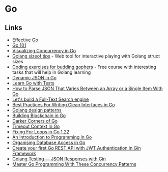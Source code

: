 # Go

## Links

* [Effective Go](https://golang.org/doc/effective_go.html)
* [Go 101](https://go101.org/article/101.html)
* [Visualizing Concurrency in Go](https://divan.dev/posts/go_concurrency_visualize/)
* [Golang sizeof tips](http://golang-sizeof.tips/) - Web tool for interactive playing with Golang struct sizes
* [Coding exercises for budding gophers](https://gophercises.com) - Free course with interesting tasks that will help in Golang learning
* [Dynamic JSON in Go](https://eagain.net/articles/go-dynamic-json/)
* [Learn Go with Tests](https://quii.gitbook.io/learn-go-with-tests/)
* [How to Parse JSON That Varies Between an Array or a Single Item With Go](https://www.calhoun.io/how-to-parse-json-that-varies-between-an-array-or-a-single-item-with-go/)
* [Let's build a Full-Text Search engine](https://artem.krylysov.com/blog/2020/07/28/lets-build-a-full-text-search-engine/)
* [Best Practices For Writing Clean Interfaces in Go](https://qvault.io/2020/03/15/best-practices-for-writing-clean-interfaces-in-go/)
* [Golang design patterns](https://github.com/senghoo/golang-design-pattern)
* [Building Blockchain in Go](https://jeiwan.net/posts/building-blockchain-in-go-part-1/)
* [Darker Corners of Go](https://rytisbiel.com/2021/03/06/darker-corners-of-go/)
* [Timeout Context In Go](https://medium.com/geekculture/timeout-context-in-go-e88af0abd08d)
* [Fixing For Loops in Go 1.22](https://go.dev/blog/loopvar-preview)
* [An Introduction to Programming in Go](https://www.golang-book.com/books/intro)
* [Organising Database Access in Go](https://www.alexedwards.net/blog/organising-database-access)
* [Create your first Go REST API with JWT Authentication in Gin Framework](https://seefnasrul.medium.com/create-your-first-go-rest-api-with-jwt-authentication-in-gin-framework-dbe5bda72817)
* [Golang Testing — JSON Responses with Gin](https://craig-childs.medium.com/testing-gin-json-responses-1f258ce3b0b1)
* [Master Go Programming With These Concurrency Patterns](https://youtu.be/qyM8Pi1KiiM)
